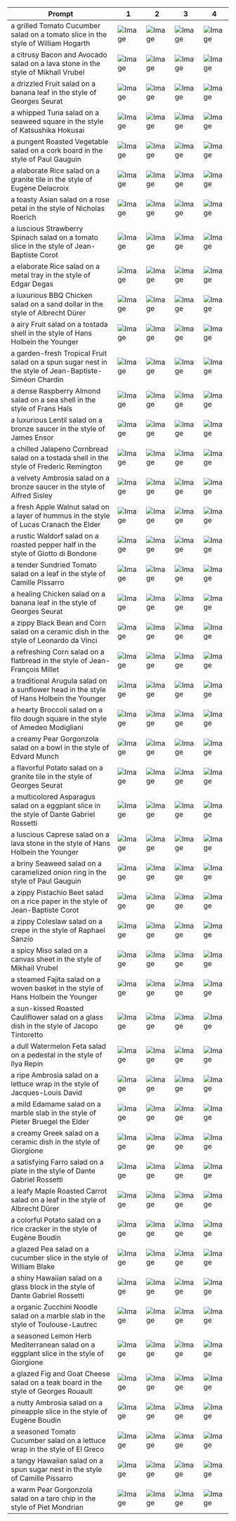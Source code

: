 | Prompt | 1 | 2 | 3 | 4 |
|-|-|-|-|-|
| a grilled Tomato Cucumber salad on a tomato slice in the style of William Hogarth | ![Image](https://salad-benchmark-public-assets.s3.us-east-2.amazonaws.com/sdxl/edc3aea3-36a5-408a-8c0f-053e24123f1b-0.jpg) | ![Image](https://salad-benchmark-public-assets.s3.us-east-2.amazonaws.com/sdxl/edc3aea3-36a5-408a-8c0f-053e24123f1b-1.jpg) | ![Image](https://salad-benchmark-public-assets.s3.us-east-2.amazonaws.com/sdxl/edc3aea3-36a5-408a-8c0f-053e24123f1b-2.jpg) | ![Image](https://salad-benchmark-public-assets.s3.us-east-2.amazonaws.com/sdxl/edc3aea3-36a5-408a-8c0f-053e24123f1b-3.jpg) |
| a citrusy Bacon and Avocado salad on a lava stone in the style of Mikhail Vrubel | ![Image](https://salad-benchmark-public-assets.s3.us-east-2.amazonaws.com/sdxl/1893ffdc-3b03-49a2-bbaf-f0d21463d0a0-0.jpg) | ![Image](https://salad-benchmark-public-assets.s3.us-east-2.amazonaws.com/sdxl/1893ffdc-3b03-49a2-bbaf-f0d21463d0a0-1.jpg) | ![Image](https://salad-benchmark-public-assets.s3.us-east-2.amazonaws.com/sdxl/1893ffdc-3b03-49a2-bbaf-f0d21463d0a0-2.jpg) | ![Image](https://salad-benchmark-public-assets.s3.us-east-2.amazonaws.com/sdxl/1893ffdc-3b03-49a2-bbaf-f0d21463d0a0-3.jpg) |
| a drizzled Fruit salad on a banana leaf in the style of Georges Seurat | ![Image](https://salad-benchmark-public-assets.s3.us-east-2.amazonaws.com/sdxl/2ea69631-a494-47d4-aecf-688aded90e80-0.jpg) | ![Image](https://salad-benchmark-public-assets.s3.us-east-2.amazonaws.com/sdxl/2ea69631-a494-47d4-aecf-688aded90e80-1.jpg) | ![Image](https://salad-benchmark-public-assets.s3.us-east-2.amazonaws.com/sdxl/2ea69631-a494-47d4-aecf-688aded90e80-2.jpg) | ![Image](https://salad-benchmark-public-assets.s3.us-east-2.amazonaws.com/sdxl/2ea69631-a494-47d4-aecf-688aded90e80-3.jpg) |
| a whipped Tuna salad on a seaweed square in the style of Katsushika Hokusai | ![Image](https://salad-benchmark-public-assets.s3.us-east-2.amazonaws.com/sdxl/9d87f08e-0718-447a-8e31-206cd397704b-0.jpg) | ![Image](https://salad-benchmark-public-assets.s3.us-east-2.amazonaws.com/sdxl/9d87f08e-0718-447a-8e31-206cd397704b-1.jpg) | ![Image](https://salad-benchmark-public-assets.s3.us-east-2.amazonaws.com/sdxl/9d87f08e-0718-447a-8e31-206cd397704b-2.jpg) | ![Image](https://salad-benchmark-public-assets.s3.us-east-2.amazonaws.com/sdxl/9d87f08e-0718-447a-8e31-206cd397704b-3.jpg) |
| a pungent Roasted Vegetable salad on a cork board in the style of Paul Gauguin | ![Image](https://salad-benchmark-public-assets.s3.us-east-2.amazonaws.com/sdxl/fbc30730-d32a-4926-a469-6b601052fa64-0.jpg) | ![Image](https://salad-benchmark-public-assets.s3.us-east-2.amazonaws.com/sdxl/fbc30730-d32a-4926-a469-6b601052fa64-1.jpg) | ![Image](https://salad-benchmark-public-assets.s3.us-east-2.amazonaws.com/sdxl/fbc30730-d32a-4926-a469-6b601052fa64-2.jpg) | ![Image](https://salad-benchmark-public-assets.s3.us-east-2.amazonaws.com/sdxl/fbc30730-d32a-4926-a469-6b601052fa64-3.jpg) |
| a elaborate Rice salad on a granite tile in the style of Eugène Delacroix | ![Image](https://salad-benchmark-public-assets.s3.us-east-2.amazonaws.com/sdxl/da89a0ae-4387-418c-a86f-9f3d2a3ba0b6-0.jpg) | ![Image](https://salad-benchmark-public-assets.s3.us-east-2.amazonaws.com/sdxl/da89a0ae-4387-418c-a86f-9f3d2a3ba0b6-1.jpg) | ![Image](https://salad-benchmark-public-assets.s3.us-east-2.amazonaws.com/sdxl/da89a0ae-4387-418c-a86f-9f3d2a3ba0b6-2.jpg) | ![Image](https://salad-benchmark-public-assets.s3.us-east-2.amazonaws.com/sdxl/da89a0ae-4387-418c-a86f-9f3d2a3ba0b6-3.jpg) |
| a toasty Asian salad on a rose petal in the style of Nicholas Roerich | ![Image](https://salad-benchmark-public-assets.s3.us-east-2.amazonaws.com/sdxl/f6405ea4-e753-47cb-9407-a083dda825bd-0.jpg) | ![Image](https://salad-benchmark-public-assets.s3.us-east-2.amazonaws.com/sdxl/f6405ea4-e753-47cb-9407-a083dda825bd-1.jpg) | ![Image](https://salad-benchmark-public-assets.s3.us-east-2.amazonaws.com/sdxl/f6405ea4-e753-47cb-9407-a083dda825bd-2.jpg) | ![Image](https://salad-benchmark-public-assets.s3.us-east-2.amazonaws.com/sdxl/f6405ea4-e753-47cb-9407-a083dda825bd-3.jpg) |
| a luscious Strawberry Spinach salad on a tomato slice in the style of Jean-Baptiste Corot | ![Image](https://salad-benchmark-public-assets.s3.us-east-2.amazonaws.com/sdxl/9ada06e5-34fb-4b75-9bd3-05dd30d08eca-0.jpg) | ![Image](https://salad-benchmark-public-assets.s3.us-east-2.amazonaws.com/sdxl/9ada06e5-34fb-4b75-9bd3-05dd30d08eca-1.jpg) | ![Image](https://salad-benchmark-public-assets.s3.us-east-2.amazonaws.com/sdxl/9ada06e5-34fb-4b75-9bd3-05dd30d08eca-2.jpg) | ![Image](https://salad-benchmark-public-assets.s3.us-east-2.amazonaws.com/sdxl/9ada06e5-34fb-4b75-9bd3-05dd30d08eca-3.jpg) |
| a elaborate Rice salad on a metal tray in the style of Edgar Degas | ![Image](https://salad-benchmark-public-assets.s3.us-east-2.amazonaws.com/sdxl/27b8dded-0232-4697-8489-e7d278553a3a-0.jpg) | ![Image](https://salad-benchmark-public-assets.s3.us-east-2.amazonaws.com/sdxl/27b8dded-0232-4697-8489-e7d278553a3a-1.jpg) | ![Image](https://salad-benchmark-public-assets.s3.us-east-2.amazonaws.com/sdxl/27b8dded-0232-4697-8489-e7d278553a3a-2.jpg) | ![Image](https://salad-benchmark-public-assets.s3.us-east-2.amazonaws.com/sdxl/27b8dded-0232-4697-8489-e7d278553a3a-3.jpg) |
| a luxurious BBQ Chicken salad on a sand dollar in the style of Albrecht Dürer | ![Image](https://salad-benchmark-public-assets.s3.us-east-2.amazonaws.com/sdxl/54d84703-9099-4c4a-baf6-04c655b564fa-0.jpg) | ![Image](https://salad-benchmark-public-assets.s3.us-east-2.amazonaws.com/sdxl/54d84703-9099-4c4a-baf6-04c655b564fa-1.jpg) | ![Image](https://salad-benchmark-public-assets.s3.us-east-2.amazonaws.com/sdxl/54d84703-9099-4c4a-baf6-04c655b564fa-2.jpg) | ![Image](https://salad-benchmark-public-assets.s3.us-east-2.amazonaws.com/sdxl/54d84703-9099-4c4a-baf6-04c655b564fa-3.jpg) |
| a airy Fruit salad on a tostada shell in the style of Hans Holbein the Younger | ![Image](https://salad-benchmark-public-assets.s3.us-east-2.amazonaws.com/sdxl/5663a6f5-fe92-4f09-b8c5-98f26c538926-0.jpg) | ![Image](https://salad-benchmark-public-assets.s3.us-east-2.amazonaws.com/sdxl/5663a6f5-fe92-4f09-b8c5-98f26c538926-1.jpg) | ![Image](https://salad-benchmark-public-assets.s3.us-east-2.amazonaws.com/sdxl/5663a6f5-fe92-4f09-b8c5-98f26c538926-2.jpg) | ![Image](https://salad-benchmark-public-assets.s3.us-east-2.amazonaws.com/sdxl/5663a6f5-fe92-4f09-b8c5-98f26c538926-3.jpg) |
| a garden-fresh Tropical Fruit salad on a spun sugar nest in the style of Jean-Baptiste-Siméon Chardin | ![Image](https://salad-benchmark-public-assets.s3.us-east-2.amazonaws.com/sdxl/dd7dea81-cb42-405f-8902-ead6bf5b27fa-0.jpg) | ![Image](https://salad-benchmark-public-assets.s3.us-east-2.amazonaws.com/sdxl/dd7dea81-cb42-405f-8902-ead6bf5b27fa-1.jpg) | ![Image](https://salad-benchmark-public-assets.s3.us-east-2.amazonaws.com/sdxl/dd7dea81-cb42-405f-8902-ead6bf5b27fa-2.jpg) | ![Image](https://salad-benchmark-public-assets.s3.us-east-2.amazonaws.com/sdxl/dd7dea81-cb42-405f-8902-ead6bf5b27fa-3.jpg) |
| a dense Raspberry Almond salad on a sea shell in the style of Frans Hals | ![Image](https://salad-benchmark-public-assets.s3.us-east-2.amazonaws.com/sdxl/d6c10733-1eca-4c1b-b0b5-032d1db620fb-0.jpg) | ![Image](https://salad-benchmark-public-assets.s3.us-east-2.amazonaws.com/sdxl/d6c10733-1eca-4c1b-b0b5-032d1db620fb-1.jpg) | ![Image](https://salad-benchmark-public-assets.s3.us-east-2.amazonaws.com/sdxl/d6c10733-1eca-4c1b-b0b5-032d1db620fb-2.jpg) | ![Image](https://salad-benchmark-public-assets.s3.us-east-2.amazonaws.com/sdxl/d6c10733-1eca-4c1b-b0b5-032d1db620fb-3.jpg) |
| a luxurious Lentil salad on a bronze saucer in the style of James Ensor | ![Image](https://salad-benchmark-public-assets.s3.us-east-2.amazonaws.com/sdxl/f8f0fac3-63ee-443a-b7db-d0d4a1db0e9c-0.jpg) | ![Image](https://salad-benchmark-public-assets.s3.us-east-2.amazonaws.com/sdxl/f8f0fac3-63ee-443a-b7db-d0d4a1db0e9c-1.jpg) | ![Image](https://salad-benchmark-public-assets.s3.us-east-2.amazonaws.com/sdxl/f8f0fac3-63ee-443a-b7db-d0d4a1db0e9c-2.jpg) | ![Image](https://salad-benchmark-public-assets.s3.us-east-2.amazonaws.com/sdxl/f8f0fac3-63ee-443a-b7db-d0d4a1db0e9c-3.jpg) |
| a chilled Jalapeno Cornbread salad on a tostada shell in the style of Frederic Remington | ![Image](https://salad-benchmark-public-assets.s3.us-east-2.amazonaws.com/sdxl/806cab7a-9484-4d73-84ea-70ab92e2f8f3-0.jpg) | ![Image](https://salad-benchmark-public-assets.s3.us-east-2.amazonaws.com/sdxl/806cab7a-9484-4d73-84ea-70ab92e2f8f3-1.jpg) | ![Image](https://salad-benchmark-public-assets.s3.us-east-2.amazonaws.com/sdxl/806cab7a-9484-4d73-84ea-70ab92e2f8f3-2.jpg) | ![Image](https://salad-benchmark-public-assets.s3.us-east-2.amazonaws.com/sdxl/806cab7a-9484-4d73-84ea-70ab92e2f8f3-3.jpg) |
| a velvety Ambrosia salad on a bronze saucer in the style of Alfred Sisley | ![Image](https://salad-benchmark-public-assets.s3.us-east-2.amazonaws.com/sdxl/c6d6fd81-5254-4dbd-9a98-34751a0ffebc-0.jpg) | ![Image](https://salad-benchmark-public-assets.s3.us-east-2.amazonaws.com/sdxl/c6d6fd81-5254-4dbd-9a98-34751a0ffebc-1.jpg) | ![Image](https://salad-benchmark-public-assets.s3.us-east-2.amazonaws.com/sdxl/c6d6fd81-5254-4dbd-9a98-34751a0ffebc-2.jpg) | ![Image](https://salad-benchmark-public-assets.s3.us-east-2.amazonaws.com/sdxl/c6d6fd81-5254-4dbd-9a98-34751a0ffebc-3.jpg) |
| a fresh Apple Walnut salad on a layer of hummus in the style of Lucas Cranach the Elder | ![Image](https://salad-benchmark-public-assets.s3.us-east-2.amazonaws.com/sdxl/cba0d352-1946-481d-8848-87c01d698533-0.jpg) | ![Image](https://salad-benchmark-public-assets.s3.us-east-2.amazonaws.com/sdxl/cba0d352-1946-481d-8848-87c01d698533-1.jpg) | ![Image](https://salad-benchmark-public-assets.s3.us-east-2.amazonaws.com/sdxl/cba0d352-1946-481d-8848-87c01d698533-2.jpg) | ![Image](https://salad-benchmark-public-assets.s3.us-east-2.amazonaws.com/sdxl/cba0d352-1946-481d-8848-87c01d698533-3.jpg) |
| a rustic Waldorf salad on a roasted pepper half in the style of Giotto di Bondone | ![Image](https://salad-benchmark-public-assets.s3.us-east-2.amazonaws.com/sdxl/d959c73a-fc36-485e-84e1-1ece245c0ca0-0.jpg) | ![Image](https://salad-benchmark-public-assets.s3.us-east-2.amazonaws.com/sdxl/d959c73a-fc36-485e-84e1-1ece245c0ca0-1.jpg) | ![Image](https://salad-benchmark-public-assets.s3.us-east-2.amazonaws.com/sdxl/d959c73a-fc36-485e-84e1-1ece245c0ca0-2.jpg) | ![Image](https://salad-benchmark-public-assets.s3.us-east-2.amazonaws.com/sdxl/d959c73a-fc36-485e-84e1-1ece245c0ca0-3.jpg) |
| a tender Sundried Tomato salad on a leaf in the style of Camille Pissarro | ![Image](https://salad-benchmark-public-assets.s3.us-east-2.amazonaws.com/sdxl/cf04cae1-9641-44db-9137-ddf32fc4887d-0.jpg) | ![Image](https://salad-benchmark-public-assets.s3.us-east-2.amazonaws.com/sdxl/cf04cae1-9641-44db-9137-ddf32fc4887d-1.jpg) | ![Image](https://salad-benchmark-public-assets.s3.us-east-2.amazonaws.com/sdxl/cf04cae1-9641-44db-9137-ddf32fc4887d-2.jpg) | ![Image](https://salad-benchmark-public-assets.s3.us-east-2.amazonaws.com/sdxl/cf04cae1-9641-44db-9137-ddf32fc4887d-3.jpg) |
| a healing Chicken salad on a banana leaf in the style of Georges Seurat | ![Image](https://salad-benchmark-public-assets.s3.us-east-2.amazonaws.com/sdxl/d85b3ec7-25a4-4ecd-97e9-ecd59bad6d1d-0.jpg) | ![Image](https://salad-benchmark-public-assets.s3.us-east-2.amazonaws.com/sdxl/d85b3ec7-25a4-4ecd-97e9-ecd59bad6d1d-1.jpg) | ![Image](https://salad-benchmark-public-assets.s3.us-east-2.amazonaws.com/sdxl/d85b3ec7-25a4-4ecd-97e9-ecd59bad6d1d-2.jpg) | ![Image](https://salad-benchmark-public-assets.s3.us-east-2.amazonaws.com/sdxl/d85b3ec7-25a4-4ecd-97e9-ecd59bad6d1d-3.jpg) |
| a zippy Black Bean and Corn salad on a ceramic dish in the style of Leonardo da Vinci | ![Image](https://salad-benchmark-public-assets.s3.us-east-2.amazonaws.com/sdxl/7d94c7a2-ec34-4e1d-945a-01609b6f303d-0.jpg) | ![Image](https://salad-benchmark-public-assets.s3.us-east-2.amazonaws.com/sdxl/7d94c7a2-ec34-4e1d-945a-01609b6f303d-1.jpg) | ![Image](https://salad-benchmark-public-assets.s3.us-east-2.amazonaws.com/sdxl/7d94c7a2-ec34-4e1d-945a-01609b6f303d-2.jpg) | ![Image](https://salad-benchmark-public-assets.s3.us-east-2.amazonaws.com/sdxl/7d94c7a2-ec34-4e1d-945a-01609b6f303d-3.jpg) |
| a refreshing Corn salad on a flatbread in the style of Jean-François Millet | ![Image](https://salad-benchmark-public-assets.s3.us-east-2.amazonaws.com/sdxl/14efbdf7-ba36-468c-9db6-b282212e10de-0.jpg) | ![Image](https://salad-benchmark-public-assets.s3.us-east-2.amazonaws.com/sdxl/14efbdf7-ba36-468c-9db6-b282212e10de-1.jpg) | ![Image](https://salad-benchmark-public-assets.s3.us-east-2.amazonaws.com/sdxl/14efbdf7-ba36-468c-9db6-b282212e10de-2.jpg) | ![Image](https://salad-benchmark-public-assets.s3.us-east-2.amazonaws.com/sdxl/14efbdf7-ba36-468c-9db6-b282212e10de-3.jpg) |
| a traditional Arugula salad on a sunflower head in the style of Hans Holbein the Younger | ![Image](https://salad-benchmark-public-assets.s3.us-east-2.amazonaws.com/sdxl/9be298a0-a130-435f-b9c1-29e880168f59-0.jpg) | ![Image](https://salad-benchmark-public-assets.s3.us-east-2.amazonaws.com/sdxl/9be298a0-a130-435f-b9c1-29e880168f59-1.jpg) | ![Image](https://salad-benchmark-public-assets.s3.us-east-2.amazonaws.com/sdxl/9be298a0-a130-435f-b9c1-29e880168f59-2.jpg) | ![Image](https://salad-benchmark-public-assets.s3.us-east-2.amazonaws.com/sdxl/9be298a0-a130-435f-b9c1-29e880168f59-3.jpg) |
| a hearty Broccoli salad on a filo dough square in the style of Amedeo Modigliani | ![Image](https://salad-benchmark-public-assets.s3.us-east-2.amazonaws.com/sdxl/1978ebcd-989c-4f36-ba7b-fec52f37106e-0.jpg) | ![Image](https://salad-benchmark-public-assets.s3.us-east-2.amazonaws.com/sdxl/1978ebcd-989c-4f36-ba7b-fec52f37106e-1.jpg) | ![Image](https://salad-benchmark-public-assets.s3.us-east-2.amazonaws.com/sdxl/1978ebcd-989c-4f36-ba7b-fec52f37106e-2.jpg) | ![Image](https://salad-benchmark-public-assets.s3.us-east-2.amazonaws.com/sdxl/1978ebcd-989c-4f36-ba7b-fec52f37106e-3.jpg) |
| a creamy Pear Gorgonzola salad on a bowl in the style of Edvard Munch | ![Image](https://salad-benchmark-public-assets.s3.us-east-2.amazonaws.com/sdxl/604664e8-a22c-44c1-b299-e745c385107a-0.jpg) | ![Image](https://salad-benchmark-public-assets.s3.us-east-2.amazonaws.com/sdxl/604664e8-a22c-44c1-b299-e745c385107a-1.jpg) | ![Image](https://salad-benchmark-public-assets.s3.us-east-2.amazonaws.com/sdxl/604664e8-a22c-44c1-b299-e745c385107a-2.jpg) | ![Image](https://salad-benchmark-public-assets.s3.us-east-2.amazonaws.com/sdxl/604664e8-a22c-44c1-b299-e745c385107a-3.jpg) |
| a flavorful Potato salad on a granite tile in the style of Georges Seurat | ![Image](https://salad-benchmark-public-assets.s3.us-east-2.amazonaws.com/sdxl/f37e4ea9-a7d1-478c-80e4-567d0a317dbd-0.jpg) | ![Image](https://salad-benchmark-public-assets.s3.us-east-2.amazonaws.com/sdxl/f37e4ea9-a7d1-478c-80e4-567d0a317dbd-1.jpg) | ![Image](https://salad-benchmark-public-assets.s3.us-east-2.amazonaws.com/sdxl/f37e4ea9-a7d1-478c-80e4-567d0a317dbd-2.jpg) | ![Image](https://salad-benchmark-public-assets.s3.us-east-2.amazonaws.com/sdxl/f37e4ea9-a7d1-478c-80e4-567d0a317dbd-3.jpg) |
| a multicolored Asparagus salad on a eggplant slice in the style of Dante Gabriel Rossetti | ![Image](https://salad-benchmark-public-assets.s3.us-east-2.amazonaws.com/sdxl/2a2ede22-cea2-4a3a-9046-26149ad10fe8-0.jpg) | ![Image](https://salad-benchmark-public-assets.s3.us-east-2.amazonaws.com/sdxl/2a2ede22-cea2-4a3a-9046-26149ad10fe8-1.jpg) | ![Image](https://salad-benchmark-public-assets.s3.us-east-2.amazonaws.com/sdxl/2a2ede22-cea2-4a3a-9046-26149ad10fe8-2.jpg) | ![Image](https://salad-benchmark-public-assets.s3.us-east-2.amazonaws.com/sdxl/2a2ede22-cea2-4a3a-9046-26149ad10fe8-3.jpg) |
| a luscious Caprese salad on a lava stone in the style of Hans Holbein the Younger | ![Image](https://salad-benchmark-public-assets.s3.us-east-2.amazonaws.com/sdxl/c8a62a7f-e9c8-464d-9bb7-d3213c495ba8-0.jpg) | ![Image](https://salad-benchmark-public-assets.s3.us-east-2.amazonaws.com/sdxl/c8a62a7f-e9c8-464d-9bb7-d3213c495ba8-1.jpg) | ![Image](https://salad-benchmark-public-assets.s3.us-east-2.amazonaws.com/sdxl/c8a62a7f-e9c8-464d-9bb7-d3213c495ba8-2.jpg) | ![Image](https://salad-benchmark-public-assets.s3.us-east-2.amazonaws.com/sdxl/c8a62a7f-e9c8-464d-9bb7-d3213c495ba8-3.jpg) |
| a briny Seaweed salad on a caramelized onion ring in the style of Paul Gauguin | ![Image](https://salad-benchmark-public-assets.s3.us-east-2.amazonaws.com/sdxl/9b64fd22-be8b-4442-aa06-68e2e3cef124-0.jpg) | ![Image](https://salad-benchmark-public-assets.s3.us-east-2.amazonaws.com/sdxl/9b64fd22-be8b-4442-aa06-68e2e3cef124-1.jpg) | ![Image](https://salad-benchmark-public-assets.s3.us-east-2.amazonaws.com/sdxl/9b64fd22-be8b-4442-aa06-68e2e3cef124-2.jpg) | ![Image](https://salad-benchmark-public-assets.s3.us-east-2.amazonaws.com/sdxl/9b64fd22-be8b-4442-aa06-68e2e3cef124-3.jpg) |
| a zippy Pistachio Beet salad on a rice paper in the style of Jean-Baptiste Corot | ![Image](https://salad-benchmark-public-assets.s3.us-east-2.amazonaws.com/sdxl/7893a784-211e-4bcd-9d48-d5a786e81d8b-0.jpg) | ![Image](https://salad-benchmark-public-assets.s3.us-east-2.amazonaws.com/sdxl/7893a784-211e-4bcd-9d48-d5a786e81d8b-1.jpg) | ![Image](https://salad-benchmark-public-assets.s3.us-east-2.amazonaws.com/sdxl/7893a784-211e-4bcd-9d48-d5a786e81d8b-2.jpg) | ![Image](https://salad-benchmark-public-assets.s3.us-east-2.amazonaws.com/sdxl/7893a784-211e-4bcd-9d48-d5a786e81d8b-3.jpg) |
| a zippy Coleslaw salad on a crepe in the style of Raphael Sanzio | ![Image](https://salad-benchmark-public-assets.s3.us-east-2.amazonaws.com/sdxl/4a2c565e-78cb-4e36-b86a-f5f5fd741de1-0.jpg) | ![Image](https://salad-benchmark-public-assets.s3.us-east-2.amazonaws.com/sdxl/4a2c565e-78cb-4e36-b86a-f5f5fd741de1-1.jpg) | ![Image](https://salad-benchmark-public-assets.s3.us-east-2.amazonaws.com/sdxl/4a2c565e-78cb-4e36-b86a-f5f5fd741de1-2.jpg) | ![Image](https://salad-benchmark-public-assets.s3.us-east-2.amazonaws.com/sdxl/4a2c565e-78cb-4e36-b86a-f5f5fd741de1-3.jpg) |
| a spicy Miso salad on a canvas sheet in the style of Mikhail Vrubel | ![Image](https://salad-benchmark-public-assets.s3.us-east-2.amazonaws.com/sdxl/eba92559-c0de-4b6f-b519-a09d1b7c9936-0.jpg) | ![Image](https://salad-benchmark-public-assets.s3.us-east-2.amazonaws.com/sdxl/eba92559-c0de-4b6f-b519-a09d1b7c9936-1.jpg) | ![Image](https://salad-benchmark-public-assets.s3.us-east-2.amazonaws.com/sdxl/eba92559-c0de-4b6f-b519-a09d1b7c9936-2.jpg) | ![Image](https://salad-benchmark-public-assets.s3.us-east-2.amazonaws.com/sdxl/eba92559-c0de-4b6f-b519-a09d1b7c9936-3.jpg) |
| a steamed Fajita salad on a woven basket in the style of Hans Holbein the Younger | ![Image](https://salad-benchmark-public-assets.s3.us-east-2.amazonaws.com/sdxl/a7e7cc89-df98-4c2f-93ea-ebba869c4aef-0.jpg) | ![Image](https://salad-benchmark-public-assets.s3.us-east-2.amazonaws.com/sdxl/a7e7cc89-df98-4c2f-93ea-ebba869c4aef-1.jpg) | ![Image](https://salad-benchmark-public-assets.s3.us-east-2.amazonaws.com/sdxl/a7e7cc89-df98-4c2f-93ea-ebba869c4aef-2.jpg) | ![Image](https://salad-benchmark-public-assets.s3.us-east-2.amazonaws.com/sdxl/a7e7cc89-df98-4c2f-93ea-ebba869c4aef-3.jpg) |
| a sun-kissed Roasted Cauliflower salad on a glass dish in the style of Jacopo Tintoretto | ![Image](https://salad-benchmark-public-assets.s3.us-east-2.amazonaws.com/sdxl/acfd7ed4-6d74-4b23-b5b1-79b646669f3b-0.jpg) | ![Image](https://salad-benchmark-public-assets.s3.us-east-2.amazonaws.com/sdxl/acfd7ed4-6d74-4b23-b5b1-79b646669f3b-1.jpg) | ![Image](https://salad-benchmark-public-assets.s3.us-east-2.amazonaws.com/sdxl/acfd7ed4-6d74-4b23-b5b1-79b646669f3b-2.jpg) | ![Image](https://salad-benchmark-public-assets.s3.us-east-2.amazonaws.com/sdxl/acfd7ed4-6d74-4b23-b5b1-79b646669f3b-3.jpg) |
| a dull Watermelon Feta salad on a pedestal in the style of Ilya Repin | ![Image](https://salad-benchmark-public-assets.s3.us-east-2.amazonaws.com/sdxl/570f3463-2478-44f0-9e4b-76f23f96b222-0.jpg) | ![Image](https://salad-benchmark-public-assets.s3.us-east-2.amazonaws.com/sdxl/570f3463-2478-44f0-9e4b-76f23f96b222-1.jpg) | ![Image](https://salad-benchmark-public-assets.s3.us-east-2.amazonaws.com/sdxl/570f3463-2478-44f0-9e4b-76f23f96b222-2.jpg) | ![Image](https://salad-benchmark-public-assets.s3.us-east-2.amazonaws.com/sdxl/570f3463-2478-44f0-9e4b-76f23f96b222-3.jpg) |
| a ripe Ambrosia salad on a lettuce wrap in the style of Jacques-Louis David | ![Image](https://salad-benchmark-public-assets.s3.us-east-2.amazonaws.com/sdxl/04c1cca6-ae21-4253-9133-7a311d4f7d47-0.jpg) | ![Image](https://salad-benchmark-public-assets.s3.us-east-2.amazonaws.com/sdxl/04c1cca6-ae21-4253-9133-7a311d4f7d47-1.jpg) | ![Image](https://salad-benchmark-public-assets.s3.us-east-2.amazonaws.com/sdxl/04c1cca6-ae21-4253-9133-7a311d4f7d47-2.jpg) | ![Image](https://salad-benchmark-public-assets.s3.us-east-2.amazonaws.com/sdxl/04c1cca6-ae21-4253-9133-7a311d4f7d47-3.jpg) |
| a mild Edamame salad on a marble slab in the style of Pieter Bruegel the Elder | ![Image](https://salad-benchmark-public-assets.s3.us-east-2.amazonaws.com/sdxl/3aa16b6a-dd69-4c4a-8859-6f94ca0237ce-0.jpg) | ![Image](https://salad-benchmark-public-assets.s3.us-east-2.amazonaws.com/sdxl/3aa16b6a-dd69-4c4a-8859-6f94ca0237ce-1.jpg) | ![Image](https://salad-benchmark-public-assets.s3.us-east-2.amazonaws.com/sdxl/3aa16b6a-dd69-4c4a-8859-6f94ca0237ce-2.jpg) | ![Image](https://salad-benchmark-public-assets.s3.us-east-2.amazonaws.com/sdxl/3aa16b6a-dd69-4c4a-8859-6f94ca0237ce-3.jpg) |
| a creamy Greek salad on a ceramic dish in the style of Giorgione | ![Image](https://salad-benchmark-public-assets.s3.us-east-2.amazonaws.com/sdxl/70d3f9ac-ac05-4f0d-a6ed-245a97912416-0.jpg) | ![Image](https://salad-benchmark-public-assets.s3.us-east-2.amazonaws.com/sdxl/70d3f9ac-ac05-4f0d-a6ed-245a97912416-1.jpg) | ![Image](https://salad-benchmark-public-assets.s3.us-east-2.amazonaws.com/sdxl/70d3f9ac-ac05-4f0d-a6ed-245a97912416-2.jpg) | ![Image](https://salad-benchmark-public-assets.s3.us-east-2.amazonaws.com/sdxl/70d3f9ac-ac05-4f0d-a6ed-245a97912416-3.jpg) |
| a satisfying Farro salad on a plate in the style of Dante Gabriel Rossetti | ![Image](https://salad-benchmark-public-assets.s3.us-east-2.amazonaws.com/sdxl/5258be05-0946-4baf-8077-2d942c915001-0.jpg) | ![Image](https://salad-benchmark-public-assets.s3.us-east-2.amazonaws.com/sdxl/5258be05-0946-4baf-8077-2d942c915001-1.jpg) | ![Image](https://salad-benchmark-public-assets.s3.us-east-2.amazonaws.com/sdxl/5258be05-0946-4baf-8077-2d942c915001-2.jpg) | ![Image](https://salad-benchmark-public-assets.s3.us-east-2.amazonaws.com/sdxl/5258be05-0946-4baf-8077-2d942c915001-3.jpg) |
| a leafy Maple Roasted Carrot salad on a leaf in the style of Albrecht Dürer | ![Image](https://salad-benchmark-public-assets.s3.us-east-2.amazonaws.com/sdxl/47a767ec-9ddb-4406-8d56-47959014b7d3-0.jpg) | ![Image](https://salad-benchmark-public-assets.s3.us-east-2.amazonaws.com/sdxl/47a767ec-9ddb-4406-8d56-47959014b7d3-1.jpg) | ![Image](https://salad-benchmark-public-assets.s3.us-east-2.amazonaws.com/sdxl/47a767ec-9ddb-4406-8d56-47959014b7d3-2.jpg) | ![Image](https://salad-benchmark-public-assets.s3.us-east-2.amazonaws.com/sdxl/47a767ec-9ddb-4406-8d56-47959014b7d3-3.jpg) |
| a colorful Potato salad on a rice cracker in the style of Eugène Boudin | ![Image](https://salad-benchmark-public-assets.s3.us-east-2.amazonaws.com/sdxl/e6df9030-0832-4da1-a03b-a0a23bb82689-0.jpg) | ![Image](https://salad-benchmark-public-assets.s3.us-east-2.amazonaws.com/sdxl/e6df9030-0832-4da1-a03b-a0a23bb82689-1.jpg) | ![Image](https://salad-benchmark-public-assets.s3.us-east-2.amazonaws.com/sdxl/e6df9030-0832-4da1-a03b-a0a23bb82689-2.jpg) | ![Image](https://salad-benchmark-public-assets.s3.us-east-2.amazonaws.com/sdxl/e6df9030-0832-4da1-a03b-a0a23bb82689-3.jpg) |
| a glazed Pea salad on a cucumber slice in the style of William Blake | ![Image](https://salad-benchmark-public-assets.s3.us-east-2.amazonaws.com/sdxl/45579437-0196-4eed-8715-33e1e388e705-0.jpg) | ![Image](https://salad-benchmark-public-assets.s3.us-east-2.amazonaws.com/sdxl/45579437-0196-4eed-8715-33e1e388e705-1.jpg) | ![Image](https://salad-benchmark-public-assets.s3.us-east-2.amazonaws.com/sdxl/45579437-0196-4eed-8715-33e1e388e705-2.jpg) | ![Image](https://salad-benchmark-public-assets.s3.us-east-2.amazonaws.com/sdxl/45579437-0196-4eed-8715-33e1e388e705-3.jpg) |
| a shiny Hawaiian salad on a glass block in the style of Dante Gabriel Rossetti | ![Image](https://salad-benchmark-public-assets.s3.us-east-2.amazonaws.com/sdxl/cdd71347-5ca2-4545-84e3-0b1be580a4f4-0.jpg) | ![Image](https://salad-benchmark-public-assets.s3.us-east-2.amazonaws.com/sdxl/cdd71347-5ca2-4545-84e3-0b1be580a4f4-1.jpg) | ![Image](https://salad-benchmark-public-assets.s3.us-east-2.amazonaws.com/sdxl/cdd71347-5ca2-4545-84e3-0b1be580a4f4-2.jpg) | ![Image](https://salad-benchmark-public-assets.s3.us-east-2.amazonaws.com/sdxl/cdd71347-5ca2-4545-84e3-0b1be580a4f4-3.jpg) |
| a organic Zucchini Noodle salad on a marble slab in the style of Toulouse-Lautrec | ![Image](https://salad-benchmark-public-assets.s3.us-east-2.amazonaws.com/sdxl/1cce5333-b0f8-4d92-b7ff-91f11ba8ac5b-0.jpg) | ![Image](https://salad-benchmark-public-assets.s3.us-east-2.amazonaws.com/sdxl/1cce5333-b0f8-4d92-b7ff-91f11ba8ac5b-1.jpg) | ![Image](https://salad-benchmark-public-assets.s3.us-east-2.amazonaws.com/sdxl/1cce5333-b0f8-4d92-b7ff-91f11ba8ac5b-2.jpg) | ![Image](https://salad-benchmark-public-assets.s3.us-east-2.amazonaws.com/sdxl/1cce5333-b0f8-4d92-b7ff-91f11ba8ac5b-3.jpg) |
| a seasoned Lemon Herb Mediterranean salad on a eggplant slice in the style of Giorgione | ![Image](https://salad-benchmark-public-assets.s3.us-east-2.amazonaws.com/sdxl/09479e48-10e9-443d-ba82-2a0025945ae0-0.jpg) | ![Image](https://salad-benchmark-public-assets.s3.us-east-2.amazonaws.com/sdxl/09479e48-10e9-443d-ba82-2a0025945ae0-1.jpg) | ![Image](https://salad-benchmark-public-assets.s3.us-east-2.amazonaws.com/sdxl/09479e48-10e9-443d-ba82-2a0025945ae0-2.jpg) | ![Image](https://salad-benchmark-public-assets.s3.us-east-2.amazonaws.com/sdxl/09479e48-10e9-443d-ba82-2a0025945ae0-3.jpg) |
| a glazed Fig and Goat Cheese salad on a teak board in the style of Georges Rouault | ![Image](https://salad-benchmark-public-assets.s3.us-east-2.amazonaws.com/sdxl/f9102230-6843-4ff4-82dc-3f7aefc1b087-0.jpg) | ![Image](https://salad-benchmark-public-assets.s3.us-east-2.amazonaws.com/sdxl/f9102230-6843-4ff4-82dc-3f7aefc1b087-1.jpg) | ![Image](https://salad-benchmark-public-assets.s3.us-east-2.amazonaws.com/sdxl/f9102230-6843-4ff4-82dc-3f7aefc1b087-2.jpg) | ![Image](https://salad-benchmark-public-assets.s3.us-east-2.amazonaws.com/sdxl/f9102230-6843-4ff4-82dc-3f7aefc1b087-3.jpg) |
| a nutty Ambrosia salad on a pineapple slice in the style of Eugène Boudin | ![Image](https://salad-benchmark-public-assets.s3.us-east-2.amazonaws.com/sdxl/eaa346c4-50e1-4a18-92e3-d44e63ef36fb-0.jpg) | ![Image](https://salad-benchmark-public-assets.s3.us-east-2.amazonaws.com/sdxl/eaa346c4-50e1-4a18-92e3-d44e63ef36fb-1.jpg) | ![Image](https://salad-benchmark-public-assets.s3.us-east-2.amazonaws.com/sdxl/eaa346c4-50e1-4a18-92e3-d44e63ef36fb-2.jpg) | ![Image](https://salad-benchmark-public-assets.s3.us-east-2.amazonaws.com/sdxl/eaa346c4-50e1-4a18-92e3-d44e63ef36fb-3.jpg) |
| a seasoned Tomato Cucumber salad on a lettuce wrap in the style of El Greco | ![Image](https://salad-benchmark-public-assets.s3.us-east-2.amazonaws.com/sdxl/8bc8e190-fbc8-40b1-870b-33ba49faa529-0.jpg) | ![Image](https://salad-benchmark-public-assets.s3.us-east-2.amazonaws.com/sdxl/8bc8e190-fbc8-40b1-870b-33ba49faa529-1.jpg) | ![Image](https://salad-benchmark-public-assets.s3.us-east-2.amazonaws.com/sdxl/8bc8e190-fbc8-40b1-870b-33ba49faa529-2.jpg) | ![Image](https://salad-benchmark-public-assets.s3.us-east-2.amazonaws.com/sdxl/8bc8e190-fbc8-40b1-870b-33ba49faa529-3.jpg) |
| a tangy Hawaiian salad on a spun sugar nest in the style of Camille Pissarro | ![Image](https://salad-benchmark-public-assets.s3.us-east-2.amazonaws.com/sdxl/ac41c21c-47a3-4807-8eda-c73353f86936-0.jpg) | ![Image](https://salad-benchmark-public-assets.s3.us-east-2.amazonaws.com/sdxl/ac41c21c-47a3-4807-8eda-c73353f86936-1.jpg) | ![Image](https://salad-benchmark-public-assets.s3.us-east-2.amazonaws.com/sdxl/ac41c21c-47a3-4807-8eda-c73353f86936-2.jpg) | ![Image](https://salad-benchmark-public-assets.s3.us-east-2.amazonaws.com/sdxl/ac41c21c-47a3-4807-8eda-c73353f86936-3.jpg) |
| a warm Pear Gorgonzola salad on a taro chip in the style of Piet Mondrian | ![Image](https://salad-benchmark-public-assets.s3.us-east-2.amazonaws.com/sdxl/b94005d7-2c68-4c1e-87de-fc5793aaa3a8-0.jpg) | ![Image](https://salad-benchmark-public-assets.s3.us-east-2.amazonaws.com/sdxl/b94005d7-2c68-4c1e-87de-fc5793aaa3a8-1.jpg) | ![Image](https://salad-benchmark-public-assets.s3.us-east-2.amazonaws.com/sdxl/b94005d7-2c68-4c1e-87de-fc5793aaa3a8-2.jpg) | ![Image](https://salad-benchmark-public-assets.s3.us-east-2.amazonaws.com/sdxl/b94005d7-2c68-4c1e-87de-fc5793aaa3a8-3.jpg) |
